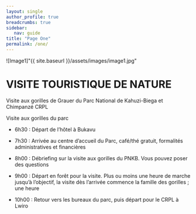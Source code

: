 ```yaml
---
layout: single
author_profile: true
breadcrumbs: true
sidebar:
   nav: guide
title: "Page One"
permalink: /one/
---
```


![Image1]"{{ site.baseurl }}/assets/images/image1.jpg"

# VISITE TOURISTIQUE DE NATURE

Visite aux gorilles de Grauer du Parc National de Kahuzi-Biega et Chimpanzé CRPL

Visite aux gorilles du parc

* 6h30 : Départ de l’hôtel à Bukavu

* 7h30 : Arrivée au centre d’accueil du Parc, café/thé gratuit, formalités administratives et financières

* 8h00 : Débriefing sur la visite aux gorilles du PNKB. Vous pouvez poser des questions                                                                                 
* 9h00 : Départ en forêt pour la visite. Plus ou moins une heure de marche jusqu’à l’objectif, la visite dès l’arrivée commence la famille des gorilles ; une heure

* 10h00 : Retour vers les bureaux du parc, puis départ pour le CRPL à Lwiro